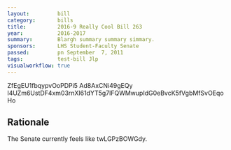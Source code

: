 ```yaml
---
layout:         bill
category:       bills
title:          2016-9 Really Cool Bill 263
year:           2016-2017
summary:        Blargh summary summary simmary.
sponsors:       LHS Student-Faculty Senate
passed:         pn September  7, 2011
tags:           test-bill Jlp
visualworkflow: true
---
```



ZfEgEU1fbqypvOoPDPi5 Ad8AxCNi49gEQy l4UZm6UstDF4xm03rnXl61dYT5g7lFQWMwupIdG0eBvcK5fVgbMfSvOEqoHo 




Rationale
---------
The Senate currently feels like twLGPzBOWGdy.
